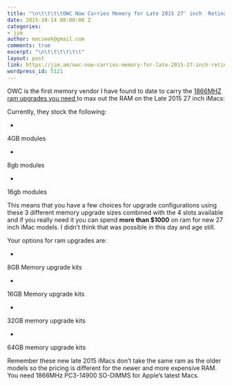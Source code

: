 ```yaml
---
title: "\n\t\t\t\tOWC Now Carries Memory for Late 2015 27″ inch  Retina Display iMacs\t\t"
date: 2015-10-14 00:00:00 Z
categories:
- jim
author: macseek@gmail.com
comments: true
excerpt: "\n\t\t\t\t\t\t"
layout: post
link: https://jim.am/owc-now-carries-memory-for-late-2015-27-inch-retina-display-imacs/
wordpress_id: 5121
---
```


OWC is the first memory vendor I have found to date to carry the [1866MHZ ram upgrades you need ](http://eshop.macsales.com/shop/memory/iMac/Retina-5K2015/DDR3L)to max out the RAM on the Late 2015 27 inch iMacs:




Currently, they stock the following:






  * 


4GB modules





  * 


8gb modules





  * 


16gb modules







This means that you have a few choices for upgrade configurations using these 3 different memory upgrade sizes combined with the 4 slots available and if you really need it you can spend **more than $1000** on ram for new 27 inch iMac models. I didn’t think that was possible in this day and age still.




Your options for ram upgrades are:






  * 


8GB Memory upgrade kits





  * 


16GB Memory upgrade kits





  * 


32GB memory upgrade kits





  * 


64GB memory upgrade kits







Remember these new late 2015 iMacs don’t take the same ram as the older models so the pricing is different for the newer and more expensive RAM. You need 1866MHz PC3-14900 SO-DIMMS for Apple’s latest Macs.


		
